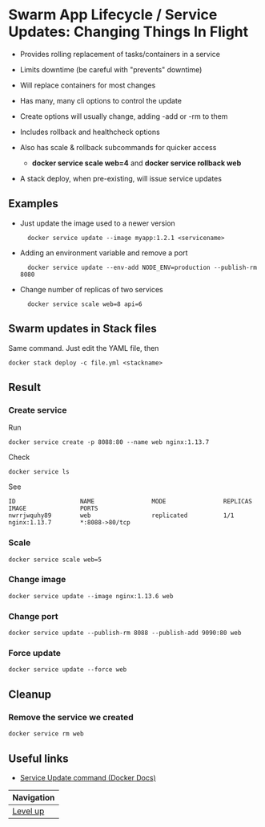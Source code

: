 # Swarm App Lifecycle / Service Updates: Changing Things In Flight #

* Provides rolling replacement of tasks/containers in a service
* Limits downtime (be careful with "prevents" downtime)
* Will replace containers for most changes
* Has many, many cli options to control the update
* Create options will usually change, adding -add or -rm to them
* Includes rollback and healthcheck options
* Also has scale & rollback subcommands for quicker access

    * **docker service scale web=4** and **docker service rollback web**

* A stack deploy, when pre-existing, will issue service updates

## Examples ##

* Just update the image used to a newer version

        docker service update --image myapp:1.2.1 <servicename>
        
* Adding an environment variable and remove a port

        docker service update --env-add NODE_ENV=production --publish-rm 8080

* Change number of replicas of two services

        docker service scale web=8 api=6

## Swarm updates in Stack files ##

Same command. Just edit the YAML file, then

    docker stack deploy -c file.yml <stackname>

## Result ##

### Create service ###

Run

    docker service create -p 8088:80 --name web nginx:1.13.7

Check

    docker service ls

See

    ID                  NAME                MODE                REPLICAS            IMAGE               PORTS
    nwrrjwquhy89        web                 replicated          1/1                 nginx:1.13.7        *:8088->80/tcp

### Scale ###

    docker service scale web=5

### Change image ##

    docker service update --image nginx:1.13.6 web

### Change port ###

    docker service update --publish-rm 8088 --publish-add 9090:80 web

### Force update ###

    docker service update --force web

## Cleanup ##

### Remove the service we created ##

    docker service rm web

## Useful links ##

* [Service Update command (Docker Docs)](https://docs.docker.com/engine/reference/commandline/service_update/)

| Navigation               |
| ------------------------ |
| [Level up](../README.md) |
